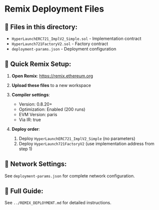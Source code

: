 # Remix Deployment Files

## 📁 Files in this directory:
- `HyperLaunchERC721_ImplV2_Simple.sol` - Implementation contract
- `HyperLaunch721FactoryV2.sol` - Factory contract  
- `deployment-params.json` - Deployment configuration

## 🚀 Quick Remix Setup:

1. **Open Remix**: https://remix.ethereum.org
2. **Upload these files** to a new workspace
3. **Compiler settings**:
   - Version: 0.8.20+
   - Optimization: Enabled (200 runs)
   - EVM Version: paris
   - Via IR: true

4. **Deploy order**:
   1. Deploy `HyperLaunchERC721_ImplV2_Simple` (no parameters)
   2. Deploy `HyperLaunch721FactoryV2` (use implementation address from step 1)

## 🔗 Network Settings:
See `deployment-params.json` for complete network configuration.

## 📖 Full Guide:
See `../REMIX_DEPLOYMENT.md` for detailed instructions.
